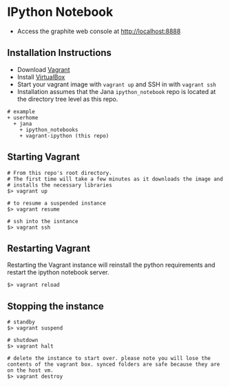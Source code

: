 # IPython Notebook

* Access the graphite web console at [http://localhost:8888](http://localhost:8888)

## Installation Instructions

* Download [Vagrant](http://vagrantup.com)
* Install [VirtualBox](https://www.virtualbox.org/wiki/Downloads)
* Start your vagrant image with `vagrant up` and SSH in with `vagrant ssh`
* Installation assumes that the Jana `ipython_notebook` repo is
  located at the directory tree level as this repo.

```
# example
+ userhome
  + jana
    + ipython_notebooks
    + vagrant-ipython (this repo)
```

## Starting Vagrant

```
# From this repo's root directory.
# The first time will take a few minutes as it downloads the image and
# installs the necessary libraries
$> vagrant up

# to resume a suspended instance
$> vagrant resume

# ssh into the isntance
$> vagrant ssh
```

## Restarting Vagrant

Restarting the Vagrant instance will reinstall the python requirements
and restart the ipython notebook server.
```
$> vagrant reload
```

## Stopping the instance
```
# standby
$> vagrant suspend

# shutdown
$> vagrant halt

# delete the instance to start over. please note you will lose the contents of the vagrant box. synced folders are safe because they are on the host vm.
$> vagrant destroy
```
